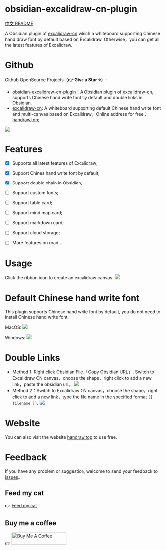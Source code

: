 # obsidian-excalidraw-cn-plugin

[中文 README](README_zh.md)

A Obsidian plugin of [excalidraw-cn](https://github.com/korbinzhao/excalidraw-cn) which a whiteboard supporting Chinese hand draw font by default based on Excalidraw. Otherwise，you can get all the latest features of Excalidraw.

# Github

Github OpenSource Projects（**:point_right: Give a Star :star:**）:
* [obsidian-excalidraw-cn-plugin](https://github.com/korbinzhao/obsidian-excalidraw-cn-plugin)：A Obsidian plugin of [excalidraw-cn](https://github.com/korbinzhao/excalidraw-cn), supports Chinese hand write font by default and double links in Obsidian.
* [excalidraw-cn](https://github.com/korbinzhao/excalidraw-cn): A whiteboard supporting default Chinese hand write font and multi-canvas based on Excalidraw，Online address for free：[handraw.top](https://handraw.top/);


![](https://img.alicdn.com/imgextra/i2/O1CN01PgmCbK1bFHLG85M7F_!!6000000003435-0-tps-2774-1532.jpg)


# Features
* [x] Supports all latest features of Excalidraw;
* [x] Support Chines hand write font by default;
* [x] Support double chain in Obsidian;
* [ ] Support custom fonts;
* [ ] Support table card;
* [ ] Support mind map card;
* [ ] Support markdown card;
* [ ] Support cloud storage;
* [ ] More features on road...


# Usage
Click the ribbon icon to create an excalidraw canvas.
![](https://img.alicdn.com/imgextra/i1/O1CN01Vh8ReW20qi6anwLzj_!!6000000006901-0-tps-2870-1628.jpg)

# Default Chinese hand write font
This plugin supports Chinese hand write font by default, you do not need to install Chinese hand write font.

MacOS:
![](https://img.alicdn.com/imgextra/i2/O1CN01MyYugg1ORYxNptcan_!!6000000001702-0-tps-2866-1624.jpg)

Windows:
![](https://img.alicdn.com/imgextra/i3/O1CN01Tox1QQ1C2Zy0JfzQk_!!6000000000023-2-tps-2862-1458.png)

# Double Links
* Method 1: Right click Obsidian File,「Copy Obsidian URL」. Switch to Excalidraw CN canvas，choose the shape，right click to add a new link，paste the obsidian url。
![](https://img.alicdn.com/imgextra/i2/O1CN014pRLU71pOLo9i5GAj_!!6000000005350-0-tps-1318-532.jpg)
* Method 2：Switch to Excalidraw CN canvas，choose the shape，right click to add a new link，type the file name in the specified format ```[[ filename ]]```.
![](https://img.alicdn.com/imgextra/i3/O1CN01LyBU6b1HRpszh2SIH_!!6000000000755-2-tps-1314-524.png)


# Website
You can also visit the website [handraw.top](https://handraw.top/) to use free.

# Feedback
If you have any problem or suggestion, welcome to send your feedback to [issues](https://github.com/korbinzhao/obsidian-excalidraw-cn-plugin/issues)。

## Feed my cat

:point_right: <a href="https://afdian.net/a/wantian" target="_blank">Feed my cat</a>

## Buy me a coffee

:point_right: <a href="https://www.buymeacoffee.com/korbinzhao" target="_blank"><img src="https://cdn.buymeacoffee.com/buttons/default-orange.png" alt="Buy Me A Coffee" height="39" width="175"></a>

